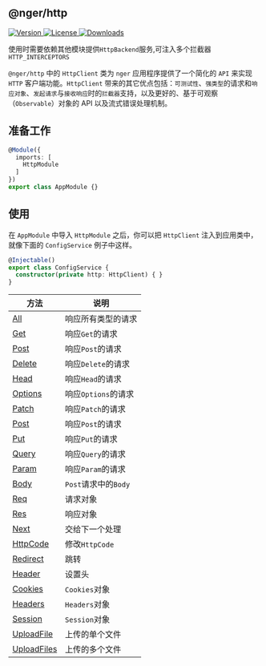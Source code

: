 ## @nger/http
<p>
    <a href="https://www.npmjs.com/package/@nger/http">
        <img src="https://img.shields.io/npm/v/@nger/http.svg" alt="Version">
    </a>
    <a href="https://www.npmjs.com/package/@nger/http">
        <img src="https://img.shields.io/npm/l/@nger/http.svg" alt="License">
    </a>
    <a href="https://npmcharts.com/compare/@nger/http?minimal=true">
        <img src="https://img.shields.io/npm/dm/@nger/http.svg" alt="Downloads">
    </a>
</p>

使用时需要依赖其他模块提供`HttpBackend`服务,可注入多个拦截器`HTTP_INTERCEPTORS`

`@nger/http` 中的 `HttpClient` 类为 `nger` 应用程序提供了一个简化的 `API` 来实现 `HTTP` 客户端功能。`HttpClient` 带来的其它优点包括：`可测试性`、`强类型`的请求和`响应对象`、`发起请求`与`接收响应`时的`拦截器`支持，以及更好的、基于可观察（`Observable`）对象的 API 以及流式错误处理机制。


## 准备工作

```ts
@Module({
  imports: [
    HttpModule
  ]
})
export class AppModule {}
```

## 使用
在 `AppModule` 中导入 `HttpModule` 之后，你可以把 `HttpClient` 注入到应用类中，就像下面的 `ConfigService` 例子中这样。

```ts
@Injectable()
export class ConfigService {
  constructor(private http: HttpClient) { }
}
```

| 方法            | 说明                 |
| --------------- | -------------------- |
| [All]()         | 响应所有类型的请求   |
| [Get]()         | 响应`Get`的请求      |
| [Post]()        | 响应`Post`的请求     |
| [Delete]()      | 响应`Delete`的请求   |
| [Head]()        | 响应`Head`的请求     |
| [Options]()     | 响应`Options`的请求  |
| [Patch]()       | 响应`Patch`的请求    |
| [Post]()        | 响应`Post`的请求     |
| [Put]()         | 响应`Put`的请求      |
| [Query]()       | 响应`Query`的请求    |
| [Param]()       | 响应`Param`的请求    |
| [Body]()        | `Post`请求中的`Body` |
| [Req]()         | 请求对象             |
| [Res]()         | 响应对象             |
| [Next]()        | 交给下一个处理       |
| [HttpCode]()    | 修改`HttpCode`       |
| [Redirect]()    | 跳转                 |
| [Header]()      | 设置头               |
| [Cookies]()     | `Cookies`对象        |
| [Headers]()     | `Headers`对象        |
| [Session]()     | `Session`对象        |
| [UploadFile]()  | 上传的单个文件       |
| [UploadFiles]() | 上传的多个文件       |